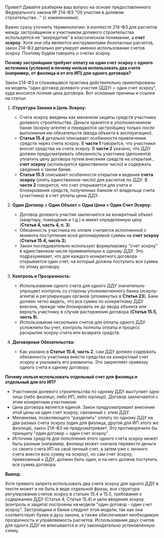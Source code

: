 Привет! Давайте разберем ваш вопрос на основе предоставленного Федерального закона № 214-ФЗ "Об участии в долевом строительстве..." (с изменениями).

Важно сразу уточнить терминологию: в контексте 214-ФЗ для расчетов между застройщиком и участником долевого строительства используется не "аккредитив" в классическом понимании, а **счет эскроу**. Хотя они оба являются инструментами безопасных расчетов, закон 214-ФЗ детально регулирует именно использование счетов эскроу. Поэтому будем говорить о счетах эскроу.

**Почему застройщики требуют оплату на один счет эскроу с одного источника (условно) и почему нельзя использовать два счета (например, от физлица и от его ИП) для одного договора?**

Закон 214-ФЗ и сложившаяся практика действительно ориентированы на модель "один договор долевого участия (ДДУ) = один счет эскроу", куда вносится *полная* цена договора. Вот основные причины и ссылки на статьи:

1.  **Структура Закона и Цель Эскроу:**
    *   Счета эскроу введены как механизм защиты средств участника долевого строительства. Деньги хранятся в уполномоченном банке (эскроу-агенте) и передаются застройщику только *после* выполнения им обязательств (ввода объекта в эксплуатацию).
    *   **Статья 15.4** детально описывает особенности привлечения средств через счета эскроу. В **части 1** говорится, что участники вносят средства на счета эскроу. В **части 2** указано, что ДДУ должен предусматривать обязанность участника (депонента) уплатить цену договора путем внесения средств на *открытый*... **счет эскроу** (используется единственное число) и содержать сведения о таком банке.
    *   **Статья 15.5** описывает особенности открытия и ведения **счета эскроу** (опять единственное число) для расчетов по ДДУ. В **части 2** говорится, что счет открывается для учета и блокирования средств, полученных банком от владельца счета (участника) в счет уплаты цены ДДУ.

2.  **Один Договор = Один Объект = Одна Цена = Один Счет Эскроу:**
    *   Договор долевого участия заключается на конкретный объект (квартиру, помещение и т.д.) и имеет определенную цену (**Статья 4, часть 4, п. 3**).
    *   Обязанность участника по оплате считается исполненной с момента поступления *всей* депонируемой суммы на **счет эскроу** (**Статья 15.4, часть 3**).
    *   Закон последовательно использует формулировку "счет эскроу" в единственном числе применительно к *одному* ДДУ. Это подразумевает, что для каждого конкретного договора открывается один счет, на который должна поступить вся сумма по этому договору.

3.  **Контроль и Прозрачность:**
    *   Использование одного счета для одного ДДУ значительно упрощает контроль со стороны уполномоченного банка (эскроу-агента) и регулирующих органов (упомянутых в **Статье 23**). Банк должен четко видеть, что вся сумма по конкретному ДДУ внесена, прежде чем блокировать ее до ввода объекта или вернуть участнику в случае расторжения договора (**Статья 15.5, часть 8**).
    *   Использование нескольких счетов для оплаты одного ДДУ усложнило бы учет, контроль полноты оплаты и процесс раскрытия эскроу-счета или возврата средств.

4.  **Договорные Обязательства:**
    *   Как указано в **Статье 15.4, часть 2**, сам ДДУ должен содержать обязанность участника внести средства на *конкретный* счет эскроу и указывать его реквизиты. Это закрепляет привязку одного счета к одному договору.

**Почему нельзя использовать отдельный счет для физлица и отдельный для его ИП?**

*   Участником долевого строительства по одному ДДУ выступает *одно* лицо (либо физлицо, либо ИП, либо юрлицо). Договор заключается с этим конкретным участником.
*   Цена договора является единой. Закон предусматривает внесение *этой цены* на *один* счет эскроу, связанный с *этим* ДДУ.
*   Механизма, позволяющего "разделить" оплату по одному ДДУ на два разных счета эскроу (один для физлица, другой для ИП этого же физлица), закон 214-ФЗ не предусматривает. Это противоречило бы принципу "один договор = один счет эскроу".
*   *Источник* средств для пополнения этого *одного* счета эскроу может быть разным (например, физлицо может сначала перевести деньги со своего счета ИП на свой личный счет, а затем уже с личного счета внести всю сумму на эскроу), но сам счет эскроу, привязанный к ДДУ, должен быть один, и на него должна поступить вся сумма договора.

**Вывод:**

Хотя прямого запрета использовать два счета эскроу для одного ДДУ в тексте может и не быть в виде отдельной фразы, вся структура регулирования счетов эскроу в статьях 15.4 и 15.5, требования к содержанию ДДУ (Статья 4, Статья 15.4) и цели введения эскроу (контроль и защита) построены на модели "один договор - один счет эскроу". Застройщики и банки следуют этой модели, так как она соответствует букве и духу закона, а также обеспечивает необходимую прозрачность и управляемость расчетов. Использование двух счетов для одного ДДУ не вписывается в эту законодательно установленную схему.
